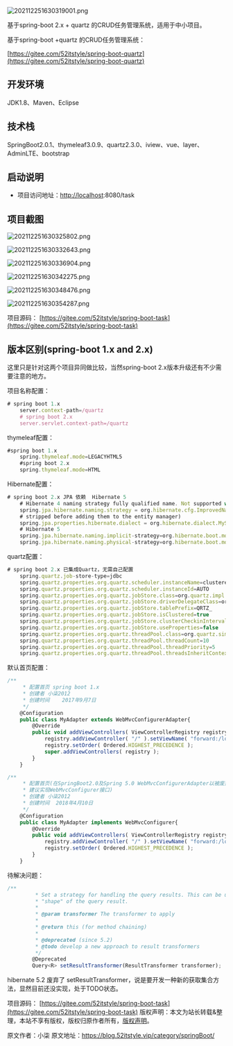 


![202112251630319001.png](https://gitee.com/hezhiyuan007/java-study/raw/master/images/SpringBoot4/799068ba-4e6d-4861-8da5-d98a49b9cb87.png)

基于spring-boot 2.x + quartz 的CRUD任务管理系统，适用于中小项目。

基于spring-boot +quartz 的CRUD任务管理系统：

[https://gitee.com/52itstyle/spring-boot-quartz](https://gitee.com/52itstyle/spring-boot-quartz)

## 开发环境

JDK1.8、Maven、Eclipse

## 技术栈

SpringBoot2.0.1、thymeleaf3.0.9、quartz2.3.0、iview、vue、layer、AdminLTE、bootstrap

## 启动说明

* 项目访问地址：[http://localhost](http://localhost):8080/task

## 项目截图

![202112251630325802.png](https://gitee.com/hezhiyuan007/java-study/raw/master/images/SpringBoot4/2a717283-bfe0-4710-8c16-0429de618f2a.png)

![202112251630332643.png](https://gitee.com/hezhiyuan007/java-study/raw/master/images/SpringBoot4/26d4c00c-fee2-4291-a091-3e006ec6ecd9.png)

![202112251630336904.png](https://gitee.com/hezhiyuan007/java-study/raw/master/images/SpringBoot4/a1028920-e254-4678-b5bd-f51f00c938b2.png)

![202112251630342275.png](https://gitee.com/hezhiyuan007/java-study/raw/master/images/SpringBoot4/5759d94c-cad5-4908-8c16-2d4eaeb1befd.png)

![202112251630348476.png](https://gitee.com/hezhiyuan007/java-study/raw/master/images/SpringBoot4/0ea6d652-bc34-414b-8467-9a68734f5be3.png)

![202112251630354287.png](https://gitee.com/hezhiyuan007/java-study/raw/master/images/SpringBoot4/719004df-2bfd-4ecf-b42d-ad2e49539ac4.png)

项目源码： [https://gitee.com/52itstyle/spring-boot-task](https://gitee.com/52itstyle/spring-boot-task)

## 版本区别(spring-boot 1.x and 2.x)

这里只是针对这两个项目异同做比较，当然spring-boot 2.x版本升级还有不少需要注意的地方。

项目名称配置：

```js 
# spring boot 1.x
    server.context-path=/quartz
    # spring boot 2.x
    server.servlet.context-path=/quartz
```

thymeleaf配置：


```js 
#spring boot 1.x
    spring.thymeleaf.mode=LEGACYHTML5
    #spring boot 2.x
    spring.thymeleaf.mode=HTML
```

Hibernate配置：


```js 
# spring boot 2.x JPA 依赖  Hibernate 5
    # Hibernate 4 naming strategy fully qualified name. Not supported with Hibernate 5.
    spring.jpa.hibernate.naming.strategy = org.hibernate.cfg.ImprovedNamingStrategy
    # stripped before adding them to the entity manager)
    spring.jpa.properties.hibernate.dialect = org.hibernate.dialect.MySQL5Dialect
    # Hibernate 5
    spring.jpa.hibernate.naming.implicit-strategy=org.hibernate.boot.model.naming.ImplicitNamingStrategyLegacyJpaImpl
    spring.jpa.hibernate.naming.physical-strategy=org.hibernate.boot.model.naming.PhysicalNamingStrategyStandardImpl
```

quartz配置：


```js 
# spring boot 2.x 已集成Quartz，无需自己配置
    spring.quartz.job-store-type=jdbc
    spring.quartz.properties.org.quartz.scheduler.instanceName=clusteredScheduler
    spring.quartz.properties.org.quartz.scheduler.instanceId=AUTO
    spring.quartz.properties.org.quartz.jobStore.class=org.quartz.impl.jdbcjobstore.JobStoreTX
    spring.quartz.properties.org.quartz.jobStore.driverDelegateClass=org.quartz.impl.jdbcjobstore.StdJDBCDelegate
    spring.quartz.properties.org.quartz.jobStore.tablePrefix=QRTZ_
    spring.quartz.properties.org.quartz.jobStore.isClustered=true
    spring.quartz.properties.org.quartz.jobStore.clusterCheckinInterval=10000
    spring.quartz.properties.org.quartz.jobStore.useProperties=false
    spring.quartz.properties.org.quartz.threadPool.class=org.quartz.simpl.SimpleThreadPool
    spring.quartz.properties.org.quartz.threadPool.threadCount=10
    spring.quartz.properties.org.quartz.threadPool.threadPriority=5
    spring.quartz.properties.org.quartz.threadPool.threadsInheritContextClassLoaderOfInitializingThread=true
```

默认首页配置：


```js 
/**
     * 配置首页 spring boot 1.x
     * 创建者 小柒2012
     * 创建时间    2017年9月7日
     */
    @Configuration
    public class MyAdapter extends WebMvcConfigurerAdapter{
        @Override
        public void addViewControllers( ViewControllerRegistry registry ) {
            registry.addViewController( "/" ).setViewName( "forward:/login.shtml" );
            registry.setOrder( Ordered.HIGHEST_PRECEDENCE );
            super.addViewControllers( registry );
        } 
    }
```

```js 
/**
     * 配置首页(在SpringBoot2.0及Spring 5.0 WebMvcConfigurerAdapter以被废弃 
     * 建议实现WebMvcConfigurer接口)
     * 创建者 小柒2012
     * 创建时间  2018年4月10日
     */
    @Configuration
    public class MyAdapter implements WebMvcConfigurer{
        @Override
        public void addViewControllers( ViewControllerRegistry registry ) {
            registry.addViewController( "/" ).setViewName( "forward:/login.shtml" );
            registry.setOrder( Ordered.HIGHEST_PRECEDENCE );
        } 
    }
```

待解决问题：


```js 
/**
         * Set a strategy for handling the query results. This can be used to change
         * "shape" of the query result.
         *
         * @param transformer The transformer to apply
         *
         * @return this (for method chaining)
         *
         * @deprecated (since 5.2)
         * @todo develop a new approach to result transformers
         */
        @Deprecated
        Query<R> setResultTransformer(ResultTransformer transformer);
```

hibernate 5.2 废弃了 setResultTransformer，说是要开发一种新的获取集合方法，显然目前还没实现，处于TODO状态。

项目源码： [https://gitee.com/52itstyle/spring-boot-task](https://gitee.com/52itstyle/spring-boot-task)
版权声明：本文为站长转载&整理，本站不享有版权，版权归原作者所有，[版权声明](https://gitee.com/hezhiyuan007/java-notes/raw/master/disclaimer.md)。




原文作者：小柒 原文地址：https://blog.52itstyle.vip/category/springBoot/